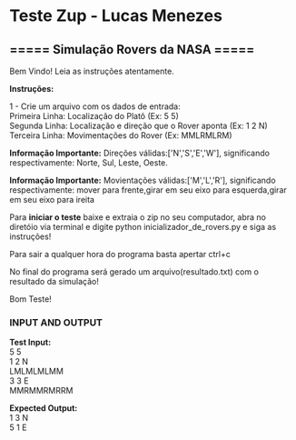 # Teste Zup - Lucas Menezes 

## ===== Simulação Rovers da NASA =====

Bem Vindo! Leia as instruções atentamente.

**Instruções:**

 1 - Crie um arquivo com os dados de entrada:
<br>
 Primeira Linha: Localização do Platô (Ex: 5 5)
<br>
 Segunda Linha: Localização e direção que o Rover aponta (Ex: 1 2 N)
<br>
 Terceira Linha: Movimentações do Rover (Ex: MMLRMLRM)


 **Informação Importante:** Direções válidas:['N','S','E','W'], significando respectivamente: Norte, Sul, Leste, Oeste.

 **Informação Importante:** Movientações válidas:['M','L','R'], significando respectivamente: mover para frente,girar em seu eixo para esquerda,girar em seu eixo para ireita

 Para **iniciar o teste** baixe e extraia o zip no seu computador, abra no diretóio via terminal e digite python inicializador_de_rovers.py e siga as instruções!

 Para sair a qualquer hora  do programa basta apertar ctrl+c


 No final do programa será gerado um arquivo(resultado.txt) com o resultado da simulação!
	
Bom Teste!


### INPUT AND OUTPUT

**Test Input:**<br>
5 5<br>
1 2 N<br>
LMLMLMLMM<br>
3 3 E<br>
MMRMMRMRRM<br>

**Expected Output:**<br>
1 3 N<br>
5 1 E<br>
